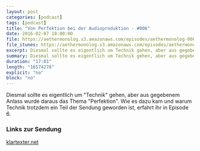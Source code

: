 ```yaml
---
layout: post
categories: [podcast]
tags: [podcast]
title: "Von Perfektion bei der Audioproduktion - #006"
date: 2016-02-07 18:00:00
file: https://aethermonolog.s3.amazonaws.com/episodes/aethermonolog-006.mp3
file_itunes: https://aethermonolog.s3.amazonaws.com/episodes/aethermonolog-006.m4a
excerpt: Diesmal sollte es eigentlich um Technik gehen, aber aus gegebenem Anlass wurde daraus das Thema Perfektion. Wie es dazu kam und warum Technik trotzdem ein Teil der Sendung geworden ist, erfahrt ihr in Episode 6.
summary: Diesmal sollte es eigentlich um Technik gehen, aber aus gegebenem Anlass wurde daraus das Thema Perfektion. Wie es dazu kam und warum Technik trotzdem ein Teil der Sendung geworden ist, erfahrt ihr in Episode 6.
duration: "17:01"
length: "16574278"
explicit: "no"
block: "no"
---
```


Diesmal sollte es eigentlich um "Technik" gehen, aber aus gegebenem Anlass wurde daraus das Thema "Perfektion". Wie es dazu kam und warum Technik trotzdem ein Teil der Sendung geworden ist, erfahrt ihr in Episode 6.

### Links zur Sendung

[klartexter.net](http://klartexter.net)
